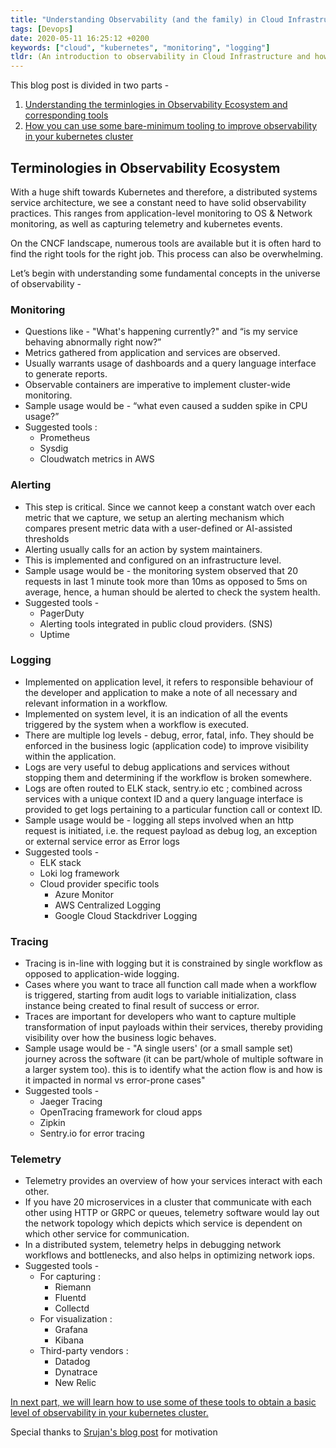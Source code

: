 ```yaml
---
title: "Understanding Observability (and the family) in Cloud Infrastructure"
tags: [Devops]
date: 2020-05-11 16:25:12 +0200
keywords: ["cloud", "kubernetes", "monitoring", "logging"]
tldr: (An introduction to observability in Cloud Infrastructure and how to get started with basic set of tools. Explore Prometheus, Fluentd, Loki ..)
---
```


This blog post is divided in two parts - 
1. [Understanding the terminlogies in Observability Ecosystem and corresponding tools](#terminologies-in-observability-ecosystem)
2. [How you can use some bare-minimum tooling to improve observability in your kubernetes cluster](https://namc.in/posts/cloud-observability-ii/)

## Terminologies in Observability Ecosystem

With a huge shift towards Kubernetes and therefore, a distributed systems service architecture, we see a constant need to have solid observability practices. This ranges from application-level monitoring to OS & Network monitoring, as well as capturing telemetry and kubernetes events.

On the CNCF landscape, numerous tools are available but it is often hard to find the right tools for the right job. This process can also be overwhelming.

Let’s begin with understanding some fundamental concepts in the universe of observability -

### Monitoring

-   Questions like - "What's happening currently?" and “is my service behaving abnormally right now?”
-  Metrics gathered from application and services are observed.    
-   Usually warrants usage of dashboards and a query language interface to generate reports.
-   Observable containers are imperative to implement cluster-wide monitoring.
-   Sample usage would be - “what even caused a sudden spike in CPU usage?”
-   Suggested tools : 
	-   Prometheus
	-   Sysdig
	-   Cloudwatch metrics in AWS
    
### Alerting

-   This step is critical. Since we cannot keep a constant watch over each metric that we capture, we setup an alerting mechanism which compares present metric data with a user-defined or AI-assisted thresholds
-   Alerting usually calls for an action by system maintainers.
-   This is implemented and configured on an infrastructure level.
-   Sample usage would be - the monitoring system observed that 20 requests in last 1 minute took more than 10ms as opposed to 5ms on average, hence, a human should be alerted to check the system health.
-   Suggested tools -
	-   PagerDuty
	-   Alerting tools integrated in public cloud providers. (SNS)
	-   Uptime
	
### Logging

-   Implemented on application level, it refers to responsible behaviour of the developer and application to make a note of all necessary and relevant information in a workflow.
-   Implemented on system level, it is an indication of all the events triggered by the system when a workflow is executed.
-   There are multiple log levels - debug, error, fatal, info. They should be enforced in the business logic (application code) to improve visibility within the application.
-   Logs are very useful to debug applications and services without stopping them and determining if the workflow is broken somewhere.
-   Logs are often routed to ELK stack, sentry.io etc ; combined across services with a unique context ID and a query language interface is provided to get logs pertaining to a particular function call or context ID.
-   Sample usage would be - logging all steps involved when an http request is initiated, i.e. the request payload as debug log, an exception or external service error as Error logs
-   Suggested tools -
	-   ELK stack
	-   Loki log framework
	-   Cloud provider specific tools
		-   Azure Monitor
		-   AWS Centralized Logging
		-   Google Cloud Stackdriver Logging
    
### Tracing

-   Tracing is in-line with logging but it is constrained by single workflow as opposed to application-wide logging.
-   Cases where you want to trace all function call made when a workflow is triggered, starting from audit logs to variable initialization, class instance being created to final result of success or error.
-   Traces are important for developers who want to capture multiple transformation of input payloads within their services, thereby providing visibility over how the business logic behaves.
-   Sample usage would be - "A single users' (or a small sample set) journey across the software (it can be part/whole of multiple software in a larger system too). this is to identify what the action flow is and how is it impacted in normal vs error-prone cases"
-   Suggested tools -
	-   Jaeger Tracing
	-   OpenTracing framework for cloud apps  
	-   Zipkin
	-   Sentry.io for error tracing

### Telemetry

-   Telemetry provides an overview of how your services interact with each other.
-   If you have 20 microservices in a cluster that communicate with each other using HTTP or GRPC or queues, telemetry software would lay out the network topology which depicts which service is dependent on which other service for communication.
-   In a distributed system, telemetry helps in debugging network workflows and bottlenecks, and also helps in optimizing network iops.
-   Suggested tools -
	-   For capturing :
		-   Riemann 
		-   Fluentd 
		-   Collectd
	-   For visualization :
		-   Grafana
		-   Kibana
	   -   Third-party vendors :
		    -   Datadog
		   -   Dynatrace
		   -   New Relic
		   
[In next part, we will learn how to use some of these tools to obtain a basic level of observability in your kubernetes cluster.](https://namc.in/posts/cloud-observability-ii/)

Special thanks to [Srujan's blog post](https://acsrujan.net/monitoring-and-siblings/) for motivation
